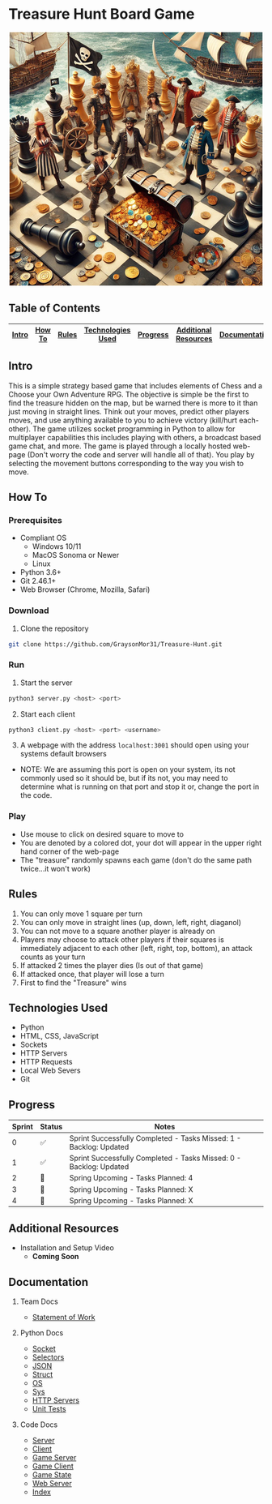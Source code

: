 # Treasure Hunt Board Game

<p align="center">
  <img src="https://github.com/GraysonMor31/Treasure-Hunt/blob/main/Images/Pirates.jpg" alt="Pirates finding treasure on a gameboard">
</p>


## Table of Contents
 
| [Intro](#Intro) | [How To](#How-To) | [Rules](#Rules) | [Technologies Used](#Technologies-Used) | [Progress](#Progress) | [Additional Resources](#Additional-Resources) | [Documentation](#Documentation) |
|-----------------|-------------------|-----------------|-----------------------------------------|-----------------------------------------------|-----------------------|-----------------------|

## Intro
This is a simple strategy based game that includes elements of Chess and a Choose your Own Adventure RPG. The objective is simple be the first to find the treasure hidden on the map, but be warned there is more to it than just moving in straight lines. Think out your moves, predict other players moves, and use anything available to you to achieve victory (kill/hurt each-other). The game utilizes socket programming in Python to allow for multiplayer capabilities this includes playing with others, a broadcast based game chat, and more. The game is played through a locally hosted web-page (Don't worry the code and server will handle all of that). You play by selecting the movement buttons corresponding to the way you wish to move.
## How To
### Prerequisites
* Compliant OS
  * Windows 10/11
  * MacOS Sonoma or Newer
  * Linux
* Python 3.6+
* Git 2.46.1+
* Web Browser (Chrome, Mozilla, Safari)
### Download
1. Clone the repository
```bash
git clone https://github.com/GraysonMor31/Treasure-Hunt.git
```
### Run
1. Start the server
```bash
python3 server.py <host> <port>
```
2. Start each client
```bash
python3 client.py <host> <port> <username>
```
3. A webpage with the address ```localhost:3001``` should open using your systems default browsers
* NOTE: We are assuming this port is open on your system, its not commonly used so it should be, but if its not, you may need to determine what is running on that port and stop it or, change the port in the code.

### Play
* Use mouse to click on desired square to move to
* You are denoted by a colored dot, your dot will appear in the upper right hand corner of the web-page
* The "treasure" randomly spawns each game (don't do the same path twice...it won't work)

## Rules
1. You can only move 1 square per turn
2. You can only move in straight lines (up, down, left, right, diaganol)
3. You can not move to a square another player is already on
4. Players may choose to attack other players if their squares is immediately adjacent to each other (left, right, top, bottom), an attack counts as your turn
5. If attacked 2 times the player dies (Is out of that game)
6. If attacked once, that player will lose a turn
7. First to find the "Treasure" wins

## Technologies Used
* Python
* HTML, CSS, JavaScript
* Sockets
* HTTP Servers
* HTTP Requests
* Local Web Severs
* Git

## Progress
| Sprint | Status | Notes |
|--------|--------|-------|
| 0 | :white_check_mark: | Sprint Successfully Completed - Tasks Missed: 1 - Backlog: Updated |
| 1 | :white_check_mark: | Sprint Successfully Completed - Tasks Missed: 0 - Backlog: Updated |
| 2 | :construction: | Spring Upcoming - Tasks Planned: 4 |
| 3 | :calendar: | Spring Upcoming - Tasks Planned: X |
| 4 | :calendar: | Spring Upcoming - Tasks Planned: X |

## Additional Resources
* Installation and Setup Video
  * **Coming Soon**
 
## Documentation
1. Team Docs
    * [Statement of Work](https://github.com/GraysonMor31/Treasure-Hunt/blob/main/Documentation/Statement%20of%20Work.pdf)

2. Python Docs
    *  [Socket](https://docs.python.org/3/library/socket.html)
    * [Selectors](https://docs.python.org/3/library/selectors.html)
    * [JSON](https://docs.python.org/3/library/json.html)
    * [Struct](https://docs.python.org/3/library/struct.html)
    * [OS](https://docs.python.org/3/library/os.html)
    * [Sys](https://docs.python.org/3/library/sys.html)
    * [HTTP Servers](https://docs.python.org/3/library/http.server.html)
    * [Unit Tests](https://docs.python.org/3/library/unittest.html)

3. Code Docs
    * [Server]()
    * [Client]()
    * [Game Server]()
    * [Game Client]()
    * [Game State]()
    * [Web Server]()
    * [Index]()
  